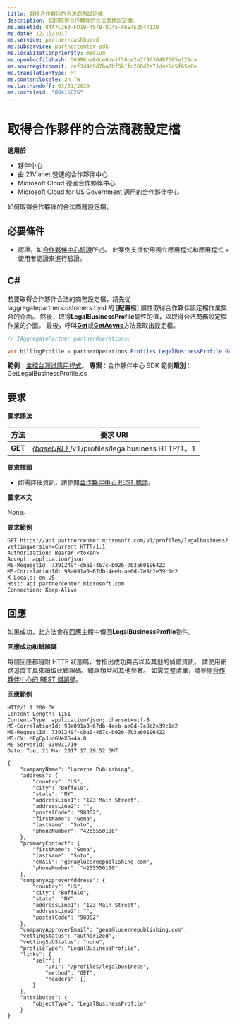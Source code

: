 ```yaml
---
title: 取得合作夥伴的合法商務設定檔
description: 如何取得合作夥伴的合法商務設定檔。
ms.assetid: 84A7C363-FD19-457B-8C45-A6E4E254712B
ms.date: 12/15/2017
ms.service: partner-dashboard
ms.subservice: partnercenter-sdk
ms.localizationpriority: medium
ms.openlocfilehash: 56986be8dce0de1f16be2a7f9638497685e121da
ms.sourcegitcommit: def3d4b9d7ba2bf5b1fd268d2e71dae5d5f65a6e
ms.translationtype: MT
ms.contentlocale: zh-TW
ms.lasthandoff: 03/31/2020
ms.locfileid: "80415826"
---
```

# <a name="get-the-partner-legal-business-profile"></a>取得合作夥伴的合法商務設定檔

**適用於**

- 夥伴中心
- 由 21Vianet 營運的合作夥伴中心
- Microsoft Cloud 德國合作夥伴中心
- Microsoft Cloud for US Government 適用的合作夥伴中心

如何取得合作夥伴的合法商務設定檔。

## <a name="span-idprerequisitesspan-idprerequisitesspan-idprerequisitesprerequisites"></a><span id="Prerequisites"/><span id="prerequisites"/><span id="PREREQUISITES"/>必要條件

- 認證，如[合作夥伴中心驗證](partner-center-authentication.md)所述。 此案例支援使用獨立應用程式和應用程式 + 使用者認證來進行驗證。

## <a name="span-idc_span-idc_c"></a><span id="C_"/><span id="c_"/>C#

若要取得合作夥伴合法的商務設定檔，請先從 Iaggregatepartner.customers.byid 的 [**配置**檔] 屬性取得合作夥伴設定檔作業集合的介面。 然後，取得**LegalBusinessProfile**屬性的值，以取得合法商務設定檔作業的介面。 最後，呼叫[**Get**](https://docs.microsoft.com/dotnet/api/microsoft.store.partnercenter.profiles.ilegalbusinessprofile.get)或[**GetAsync**](https://docs.microsoft.com/dotnet/api/microsoft.store.partnercenter.profiles.ilegalbusinessprofile.getasync)方法來取出設定檔。

``` csharp
// IAggregatePartner partnerOperations;

var billingProfile = partnerOperations.Profiles.LegalBusinessProfile.Get();
```

**範例**：[主控台測試應用程式](console-test-app.md)。 **專案**：合作夥伴中心 SDK 範例**類別**： GetLegalBusinessProfile.cs

## <a name="span-idrequestspan-idrequestspan-idrequestrequest"></a><span id="Request"/><span id="request"/><span id="REQUEST"/>要求


**要求語法**

| 方法  | 要求 URI                                                                    |
|---------|--------------------------------------------------------------------------------|
| **GET** | [ *{baseURL}* ](partner-center-rest-urls.md)/v1/profiles/legalbusiness HTTP/1。1 |

 

**要求標頭**

- 如需詳細資訊，請參閱[合作夥伴中心 REST 標頭](headers.md)。

**要求本文**

None。

**要求範例**

```http
GET https://api.partnercenter.microsoft.com/v1/profiles/legalbusiness?vettingVersion=Current HTTP/1.1
Authorization: Bearer <token>
Accept: application/json
MS-RequestId: 7391249f-cba0-467c-b026-7b3a60196422
MS-CorrelationId: 98a091a0-67db-4eeb-ae0d-7e8b2e39c1d2
X-Locale: en-US
Host: api.partnercenter.microsoft.com
Connection: Keep-Alive
```

## <a name="span-idresponsespan-idresponsespan-idresponseresponse"></a><span id="Response"/><span id="response"/><span id="RESPONSE"/>回應

如果成功，此方法會在回應主體中傳回**LegalBusinessProfile**物件。

**回應成功和錯誤碼**

每個回應都隨附 HTTP 狀態碼，會指出成功與否以及其他的偵錯資訊。 請使用網路追蹤工具來讀取此錯誤碼、錯誤類型和其他參數。 如需完整清單，請參閱[合作夥伴中心的 REST 錯誤碼](error-codes.md)。

**回應範例**

```http
HTTP/1.1 200 OK
Content-Length: 1151
Content-Type: application/json; charset=utf-8
MS-CorrelationId: 98a091a0-67db-4eeb-ae0d-7e8b2e39c1d2
MS-RequestId: 7391249f-cba0-467c-b026-7b3a60196422
MS-CV: MEgCpJUoGUeXG+4a.0
MS-ServerId: 030011719
Date: Tue, 21 Mar 2017 17:29:52 GMT

{
    "companyName": "Lucerne Publishing",
    "address": {
        "country": "US",
        "city": "Buffalo",
        "state": "NY",
        "addressLine1": "123 Main Street",
        "addressLine2": "",
        "postalCode": "98052",
        "firstName": "Gena",
        "lastName": "Soto",
        "phoneNumber": "4255550100"
    },
    "primaryContact": {
        "firstName": "Gena",
        "lastName": "Soto",
        "email": "gena@lucernepublishing.com",
        "phoneNumber": "4255550100"
    },
    "companyApproverAddress": {
        "country": "US",
        "city": "Buffalo",
        "state": "NY",
        "addressLine1": "123 Main Street",
        "addressLine2": "",
        "postalCode": "98052"
    },
    "companyApproverEmail": "gena@lucernepublishing.com",
    "vettingStatus": "authorized",
    "vettingSubStatus": "none",
    "profileType": "LegalBusinessProfile",
    "links": {
        "self": {
            "uri": "/profiles/legalbusiness",
            "method": "GET",
            "headers": []
        }
    },
    "attributes": {
        "objectType": "LegalBusinessProfile"
    }
}
```